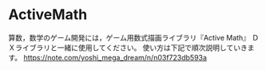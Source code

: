 # ActiveMath
算数，数学のゲーム開発には，ゲーム用数式描画ライブラリ『Active Math』
ＤＸライブラリと一緒に使用してください。
使い方は下記で順次説明していきます。
https://note.com/yoshi_mega_dream/n/n03f723db593a
